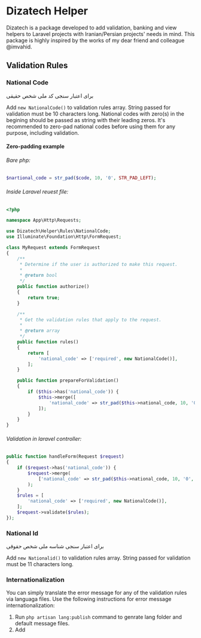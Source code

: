 # Dizatech Helper
Dizatech is a package developed to add validation, banking and view helpers to Laravel projects with Iranian/Persian projects' needs in mind. This package is highly inspired by the works of my dear friend and colleague @imvahid.

## Validation Rules

### National Code
برای اعتبار سنجی کد ملی شخص حقیقی

Add ``new NationalCode()`` to validation rules array.
String passed for validation must be 10 characters long. National codes with zero(s) in the begining should be passed as string with their leading zeros. It's recommended to zero-pad national codes before using them for any purpose, including validation.

#### Zero-padding example
###### Bare php:
```php
$nartional_code = str_pad($code, 10, '0', STR_PAD_LEFT);
```
###### Inside Laravel reuest file:
```php
<?php

namespace App\Http\Requests;

use Dizatech\Helper\Rules\NationalCode;
use Illuminate\Foundation\Http\FormRequest;

class MyRequest extends FormRequest
{
    /**
     * Determine if the user is authorized to make this request.
     *
     * @return bool
     */
    public function authorize()
    {
        return true;
    }

    /**
     * Get the validation rules that apply to the request.
     *
     * @return array
     */
    public function rules()
    {
        return [
            'national_code' => ['required', new NationalCode()],
        ];
    }

    public function prepareForValidation()
    {
        if ($this->has('national_code')) {
            $this->merge([
                'national_code' => str_pad($this->national_code, 10, '0', STR_PAD_LEFT)
            ]);
        }
    }
}
```

###### Validation in laravel controller:
```php
public function handleForm(Request $request)
{
    if ($request->has('national_code')) {
        $request->merge(
            ['national_code' => str_pad($this->national_code, 10, '0', STR_PAD_LEFT)]
        );
    }
    $rules = [
        'national_code' => ['required', new NationalCode()],
    ];
    $request->validate($rules);
});
```
### National Id
برای اعتبار سنجی شناسه ملی شخص حقوقی

Add ``new Nationalid()`` to validation rules array.
String passed for validation must be 11 characters long.

### Internationalization
You can simply translate the error message for any of the validation rules via languaga files. Use the following instructions for error message internationalization:

1. Run ``php artisan lang:publish`` command to genrate lang folder and default message files.
2. Add 

